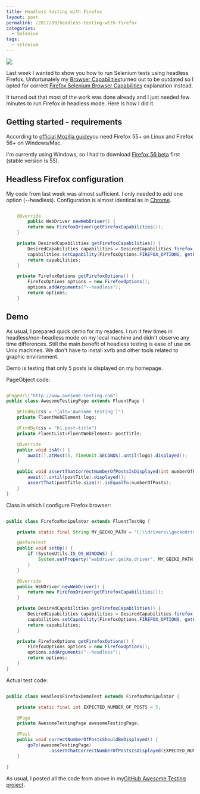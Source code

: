 ```yaml
---
title: Headless testing with Firefox
layout: post
permalink: /2017/09/headless-testing-with-firefox
categories:
  - Selenium
tags:
  - selenium 
---
```


![](/images/blog/firefox.jpg)

Last week I wanted to show you how to run Selenium tests using headless Firefox. Unfortunately my [Browser Capabilities](http://www.awesome-testing.com/2016/02/selenium-browser-capabilities-explained.html)turned out to be outdated so I opted for correct [Firefox Selenium Browser Capabilities](http://www.awesome-testing.com/2017/09/firefox-selenium-browser-capabilities.html) explanation instead.

It turned out that most of the work was done already and I just needed few minutes to run Firefox in headless mode. Here is how I did it.

## Getting started - requirements

According to [official Mozilla guide](https://developer.mozilla.org/en-US/Firefox/Headless_mode)you need Firefox 55+ on Linux and Firefox 56+ on Windows/Mac.

I'm currently using Windows, so I had to download [Firefox 56 beta](https://www.mozilla.org/en-US/firefox/56.0beta/releasenotes/) first (stable version is 55).

## Headless Firefox configuration

My code from last week was almost sufficient. I only needed to add one option (--headless). Configuration is almost identical as in [Chrome](http://www.awesome-testing.com/2017/05/headless-testing-with-google-chrome.html).

```java

    @Override
        public WebDriver newWebDriver() {
        return new FirefoxDriver(getFirefoxCapabilities());
    }

    private DesiredCapabilities getFirefoxCapabilities() {
        DesiredCapabilities capabilities = DesiredCapabilities.firefox();
        capabilities.setCapability(FirefoxOptions.FIREFOX_OPTIONS, getFirefoxOptions());
        return capabilities;
    }

    private FirefoxOptions getFirefoxOptions() {
        FirefoxOptions options = new FirefoxOptions();
        options.addArguments("--headless");
        return options;
    }

```

## Demo

As usual, I prepared quick demo for my readers. I run it few times in headless/non-headless mode on my local machine and didn't observe any time differences. Still the main benefit of headless testing is ease of use on Unix machines. We don't have to install xvfb and other tools related to graphic environment.

Demo is testing that only 5 posts is displayed on my homepage.

PageObject code:

```java

@PageUrl("http://www.awesome-testing.com")
public class AwesomeTestingPage extends FluentPage {

    @FindBy(css = "[alt='Awesome Testing']")
    private FluentWebElement logo;

    @FindBy(css = "h1.post-title")
    private FluentList<FluentWebElement> postTitle;

    @Override
    public void isAt() {
        await().atMost(5, TimeUnit.SECONDS).until(logo).displayed();
    }

    public void assertThatCorrectNumberOfPostsIsDisplayed(int numberOfPosts) {
        await().until(postTitle).displayed();
        assertThat(postTitle.size()).isEqualTo(numberOfPosts);
    }
}

```

Class in which I configure Firefox browser:

```java

public class FirefoxManipulator extends FluentTestNg {

    private static final String MY_GECKO_PATH = "C:\\drivers\\geckodriver.exe";

    @BeforeTest
    public void setUp() {
        if (SystemUtils.IS_OS_WINDOWS) {
            System.setProperty("webdriver.gecko.driver", MY_GECKO_PATH);
        }
    }

    @Override
    public WebDriver newWebDriver() {
        return new FirefoxDriver(getFirefoxCapabilities());
    }

    private DesiredCapabilities getFirefoxCapabilities() {
        DesiredCapabilities capabilities = DesiredCapabilities.firefox();
        capabilities.setCapability(FirefoxOptions.FIREFOX_OPTIONS, getFirefoxOptions());
        return capabilities;
    }

    private FirefoxOptions getFirefoxOptions() {
        FirefoxOptions options = new FirefoxOptions();
        options.addArguments("--headless");
        return options;
    }
}

```

Actual test code:

```java

public class HeadlessFirefoxDemoTest extends FirefoxManipulator {

    private static final int EXPECTED_NUMBER_OF_POSTS = 5;

    @Page
    private AwesomeTestingPage awesomeTestingPage;

    @Test
    public void correctNumberOfPostsShouldBeDisplayed() {
        goTo(awesomeTestingPage)
                .assertThatCorrectNumberOfPostsIsDisplayed(EXPECTED_NUMBER_OF_POSTS);
    }

}

```

As usual, I posted all the code from above in my[GitHub Awesome Testing project](https://github.com/slawekradzyminski/AwesomeTesting).
